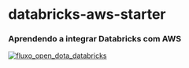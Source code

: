 # databricks-aws-starter

### Aprendendo a integrar Databricks com AWS

[![fluxo_open_dota_databricks](https://i.im.ge/2022/08/01/FPwzk6.fluxo-open-dota-databricks.png)](https://im.ge/i/FPwzk6)
